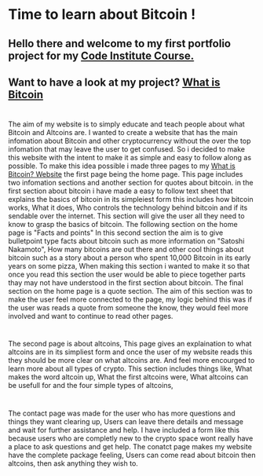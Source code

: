 # Time to learn about Bitcoin !

## Hello there and welcome to my first portfolio project for my [Code Institute Course.](https://codeinstitute.net/)

## Want to have a look at my project?   [What is Bitcoin](https://adamk99k.github.io/What-is-bitcoin-p1/)

#

The aim of my website is to simply educate and teach people about what Bitcoin and Altcoins are.  I wanted to create a website that has the main infomation about Bitcoin and other cryptocurrency without the over the top infomation that may leave the user to get confused. So i decided to make this website with the intent to make it as simple and easy to follow along as possible. To make this idea possible i made three pages to my [What is Bitcoin? Website](https://adamk99k.github.io/What-is-bitcoin-p1/) the first page being the home page. This page includes two infomation sections and another section for quotes about bitcoin. in the first section about bitcoin i have made a easy to follow text sheet that explains the basics of bitcoin in its simpleiest form this includes how bitcoin works, What it does, Who controls the technology behind bitcoin and if its sendable over the internet. This section will give the user all they need to know to grasp the basics of bitcoin. The following section on the home page is "Facts and points" In this second section the aim is to give bulletpoint type facts about bitcoin such as more information on "Satoshi Nakamoto", How many bitcoins are out there and other cool things about bitcoin such as a story about a person who spent 10,000 Bitcoin in its early years on some pizza, When making this section i wanted to make it so that once you read this section the user would be able to piece together parts thay may not have understood in the first section about bitcoin.
The final section on the home page is a quote section. The aim of this section was to make the user feel more connected to the page, my logic behind this was if the user was reads a quote from someone the know, they would feel more involved and want to continue to read other pages. 
#
The second page is about altcoins, This page gives an explaination to what altcoins are in its simpliest form and once the user of my website reads this they should be more clear on what altcoins are. And feel more encourged to learn more about all types of crypto. This section includes things like, What makes the word altcoin up, What the first altcoins were, What altcoins can be usefull for and the four simple types of altcoins, 
#
The contact page was made for the user who has more questions and things they want clearing up, Users can leave there details and message and wait for further assistance and help. I have included a form like this because users who are completly new to the crypto space wont really have a place to ask questions and get help. The conatct page makes my website have the complete package feeling, Users can come read about bitcoin then altcoins, then ask anything they wish to.

